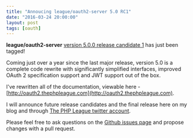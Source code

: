 ```yaml
---
title: "Annoucing league/oauth2-server 5.0 RC1"
date: "2016-03-24 20:00:00"
layout: post
tags: [oauth]
---
```


**league/oauth2-server** [version 5.0.0 release candidate 1](https://github.com/thephpleague/oauth2-server/releases/tag/5.0.0-RC1) has just been tagged!

Coming just over a year since the last major release, version 5.0 is a complete code rewrite with significantly simplified interfaces, improved OAuth 2 specification support and JWT support out of the box.

I've rewritten all of the documentation, viewable here - [http://oauth2.thephpleague.com](http://oauth2.thephpleague.com).

I will announce future release candidates and the final release here on my blog and through [The PHP League twitter account](https://twitter.com/thephpleague).

Please feel free to ask questions on the [Github issues page](https://github.com/thephpleague/oauth2-server/issues) and propose changes with a pull request.
